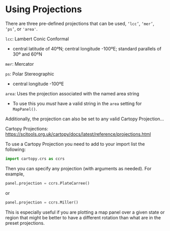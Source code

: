 # Using Projections

There are three pre-defined projections that can be used, `‘lcc’`, `‘mer’`, `‘ps’`, or `'area'`.

`lcc`: Lambert Conic Conformal
 * central latitude of 40ºN; central longitude -100ºE; standard parallels of 30º and 60ºN

`mer`: Mercator

`ps`: Polar Stereographic
 * central longitude -100ºE

`area`: Uses the projection associated with the named area string
 * To use this you *must* have a valid string in the `area` setting for `MapPanel()`.

Additionally, the projection can also be set to any valid Cartopy Projection...

Cartopy Projections: <a href="https://scitools.org.uk/cartopy/docs/latest/reference/projections.html" target="_blank">https://scitools.org.uk/cartopy/docs/latest/reference/projections.html</a>

To use a Cartopy Projection you need to add to your import list the following:

```python
import cartopy.crs as ccrs
```

Then you can specify any projection (with arguments as needed). For example,

```python
panel.projection = ccrs.PlateCarree()
```

or

```python
panel.projection = ccrs.Miller()
```

This is especially useful if you are plotting a map panel over a given state or region that might be better
to have a different rotation than what are in the preset projections.
